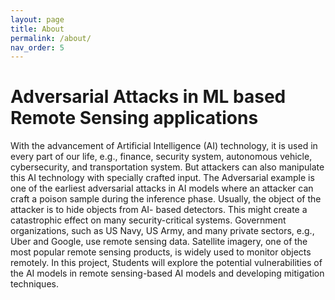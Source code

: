```yaml
---
layout: page
title: About
permalink: /about/
nav_order: 5
---
```


# Adversarial Attacks in ML based Remote Sensing applications

With the advancement of Artificial Intelligence (AI) technology, it is used in every part of our life, e.g., finance, security system, autonomous vehicle, cybersecurity, and transportation system. But attackers can also manipulate this AI technology with specially crafted input. The Adversarial example is one of the earliest adversarial attacks in AI models where an attacker can craft a poison sample during the inference phase. Usually, the object of the attacker is to hide objects from AI- based detectors. This might create a catastrophic effect on many security-critical systems. Government organizations, such as US Navy, US Army, and many private sectors, e.g., Uber and Google, use remote sensing data. Satellite imagery, one of the most popular remote sensing products, is widely used to monitor objects remotely. In this project, Students will explore the potential vulnerabilities of the AI models in remote sensing-based AI models and developing mitigation techniques.
